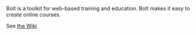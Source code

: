 Bolt is a toolkit for web-based training and education. Bolt makes it easy to create online courses.

See [the Wiki](https://github.com/davidpanderson/bolt/wiki)
